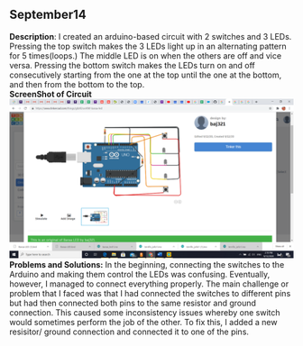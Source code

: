 ## **September14**
**Description**: I created an arduino-based circuit with 2 switches and 3 LEDs. Pressing the top switch makes the 3 LEDs light up in an alternating pattern for 5 times(loops.) The middle LED is on when the others are off and vice versa. Pressing the bottom switch makes the LEDs turn on and off consecutively starting from the one at the top until the one at the bottom, and then from the bottom to the top.
<br/>
**ScreenShot of Circuit**
![Alt Text](https://github.com/BaraaAlJorf/PerformingRobots/blob/master/September14/2020-09-12%20(5).png)
<br/>
**Problems and Solutions:**
In the beginning, connecting the switches to the Arduino and making them control the LEDs was confusing. Eventually, however, I managed to connect everything properly. The main challenge or problem that I faced was that I had connected the switches to different pins but had then connected both pins to the same resistor and ground connection. This caused some inconsistency issues whereby one switch would sometimes perform the job of the other. To fix this, I added a new resisitor/ ground connection and connected it to one of the pins.
